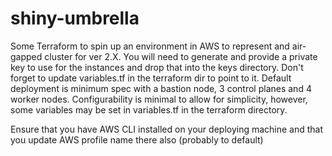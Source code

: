 # shiny-umbrella

Some Terraform to spin up an environment in AWS to represent and air-gapped cluster for ver 2.X. You will need to generate and provide a private key to use for the instances and drop that into the keys directory. Don't forget to update variables.tf in the terraform dir to point to it. Default deployment is minimum spec with a bastion node, 3 control planes and 4 worker nodes. Configurability is minimal to allow for simplicity, however, some variables may be set in variables.tf in the terraform directory.

Ensure that you have AWS CLI installed on your deploying machine and that you update AWS profile name there also (probably to default)
